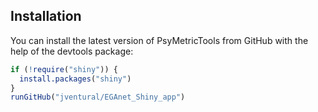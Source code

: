 ## Installation
You can install the latest version of PsyMetricTools from GitHub with the help of the devtools package:
```r
if (!require("shiny")) {
  install.packages("shiny")
}
runGitHub("jventural/EGAnet_Shiny_app")
```

